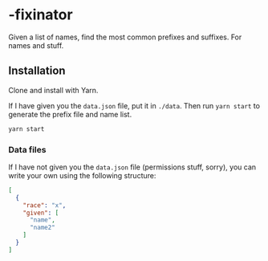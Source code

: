 # -fixinator

Given a list of names, find the most common prefixes and suffixes. For names and stuff.

## Installation

Clone and install with Yarn.

If I have given you the `data.json` file, put it in `./data`. Then run `yarn start` to
generate the prefix file and name list.

```bash
yarn start
```

### Data files

If I have not given you the `data.json` file (permissions stuff, sorry), you
can write your own using the following structure:

```json
[
  {
    "race": "x",
    "given": [
      "name",
      "name2"
    ]
  }
]
```
